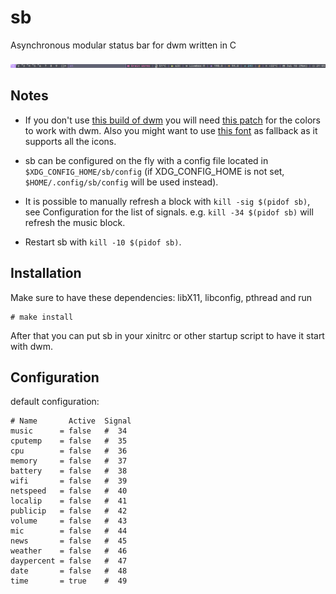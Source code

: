 sb
==
Asynchronous modular status bar for dwm written in C

![image](/sb.png)

Notes
-----
- If you don't use [this build of dwm](https://github.com/ratakor/dwm) you will
need [this patch](https://gist.github.com/Ratakor/1a2ebc9a690dea31c19ac419e9e14138)
for the colors to work with dwm. Also you might want to use
[this font](https://github.com/Ratakor/dotfiles/raw/master/.local/share/fonts/agave%20regular%20Nerd%20Font%20Complete%20Mono.ttf)
as fallback as it supports all the icons.

- sb can be configured on the fly with a config file located in
`$XDG_CONFIG_HOME/sb/config` (if XDG_CONFIG_HOME is not set,
`$HOME/.config/sb/config` will be used instead).

- It is possible to manually refresh a block with
`kill -sig $(pidof sb)`, see Configuration for the list of signals.
e.g. `kill -34 $(pidof sb)` will refresh the music block.

- Restart sb with `kill -10 $(pidof sb)`.

Installation
------------
Make sure to have these dependencies: libX11, libconfig, pthread and run

    # make install

After that you can put sb in your xinitrc or other startup script to have it
start with dwm.

Configuration
-------------
default configuration:
```
# Name       Active  Signal
music      = false   #  34
cputemp    = false   #  35
cpu        = false   #  36
memory     = false   #  37
battery    = false   #  38
wifi       = false   #  39
netspeed   = false   #  40
localip    = false   #  41
publicip   = false   #  42
volume     = false   #  43
mic        = false   #  44
news       = false   #  45
weather    = false   #  46
daypercent = false   #  47
date       = false   #  48
time       = true    #  49
```
